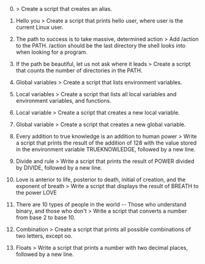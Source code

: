 0. <o> > Create a script that creates an alias.

1. Hello you > Create a script that prints hello user, where user is the current Linux user.

2. The path to success is to take massive, determined action > Add /action to the PATH. /action should be the last directory the shell looks into when looking for a program.

3. If the path be beautiful, let us not ask where it leads > Create a script that counts the number of directories in the PATH.

4. Global variables > Create a script that lists environment variables.

5. Local variables > Create a script that lists all local variables and environment variables, and functions.

6. Local variable > Create a script that creates a new local variable.

7. Global variable > Create a script that creates a new global variable.

8. Every addition to true knowledge is an addition to human power > Write a script that prints the result of the addition of 128 with the value stored in the environment variable TRUEKNOWLEDGE, followed by a new line.

9. Divide and rule > Write a script that prints the result of POWER divided by DIVIDE, followed by a new line.

10. Love is anterior to life, posterior to death, initial of creation, and the exponent of breath > Write a script that displays the result of BREATH to the power LOVE

11. There are 10 types of people in the world -- Those who understand binary, and those who don't > Write a script that converts a number from base 2 to base 10.

12. Combination > Create a script that prints all possible combinations of two letters, except oo.

13. Floats > Write a script that prints a number with two decimal places, followed by a new line.


